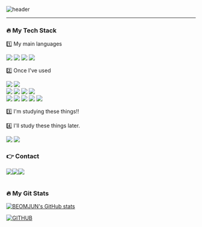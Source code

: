![header](https://capsule-render.vercel.app/api?type=waving&color=timeGradient&text=Welcome%20to%20Beomjun's%20GitHub%20👋&animation=twinkling&fontSize=35&fontAlignY=40&fontAlign=65&height=270)

<div align="left">
 
 ---
 ### 🔥 My Tech Stack

1️⃣ My main languages

<img src="https://img.shields.io/badge/java-007396?style=for-the-badge&logo=java&logoColor=white"> 
<img src="https://img.shields.io/badge/Spring Boot-6DB33F?style=for-the-badge&logo=Spring Boot&logoColor=black">
<img src="https://img.shields.io/badge/oracle-F80000?style=for-the-badge&logo=oracle&logoColor=white"> 
<img src="https://img.shields.io/badge/mysql-4479A1?style=for-the-badge&logo=mysql&logoColor=white"> 


2️⃣ Once I've used

<img src="https://img.shields.io/badge/Spring Data JPA-6DB33F?style=for-the-badge&logo=Spring&logoColor=black"> <img src="https://img.shields.io/badge/Spring MVC-6DB33F?style=for-the-badge&logo=Spring&logoColor=black">
 <br>
 <img src="https://img.shields.io/badge/linux-FCC624?style=for-the-badge&logo=linux&logoColor=black"> 
 <img src="https://img.shields.io/badge/apache tomcat-F8DC75?style=for-the-badge&logo=apachetomcat&logoColor=black">
 <img src="https://img.shields.io/badge/Amazon AWS-232F3E?style=for-the-badge&logo=amazon aws&logoColor=white"> 
 <img src="https://img.shields.io/badge/Amazon EC2-FF9900?style=for-the-badge&logo=amazon ec2&logoColor=white">
 <br>
 <img src="https://img.shields.io/badge/javascript-F7DF1E?style=for-the-badge&logo=javascript&logoColor=black">
<img src="https://img.shields.io/badge/react-61DAFB?style=for-the-badge&logo=react&logoColor=black">
<img src="https://img.shields.io/badge/html-E34F26?style=for-the-badge&logo=html5&logoColor=white">
<img src="https://img.shields.io/badge/css-1572B6?style=for-the-badge&logo=css3&logoColor=white">
<img src="https://img.shields.io/badge/bootstrap-7952B3?style=for-the-badge&logo=bootstrap&logoColor=white">
 <br>

3️⃣ I'm studying these things!!

4️⃣ I'll study these things later.

<img src="https://img.shields.io/badge/Spring Batch-6DB33F?style=for-the-badge&logo=Spring&logoColor=black"> <img src="https://img.shields.io/badge/Spring Security-6DB33F?style=for-the-badge&logo=Spring Security&logoColor=black"> 

 ### 👉 Contact

<div style="display:flex; flex-direction:row;">
    <a href="https://buuujooo.tistory.com">
        <img src="https://img.shields.io/badge/Tistory-000000?style=for-the-badge&logo=Tistory&logoColor=white"> 
    </a>
    <a href="https://www.instagram.com/qjajun_67/">
        <img src="https://img.shields.io/badge/Instagram-E4405F?style=for-the-badge&logo=Instagram&logoColor=white"> 
    </a>
    <a href="mailto:gkgk9753@gmail.com">
        <img src="https://img.shields.io/badge/Gmail-EA4335?style=for-the-badge&logo=Gmail&logoColor=white"> 
    </a>
</div><br>

 ### 🔥 My Git Stats

[![BEOMJUN's GitHub stats](https://github-readme-stats.vercel.app/api?username=BeomjunKim123&include_all_commits=true&theme=nord&hide_border=true&count_private=true)](https://github.com/BeomjunKim123/github-readme-stats)

[![GITHUB](https://hits.seeyoufarm.com/api/count/incr/badge.svg?url=https%3A%2F%2Fgithub.com%2FBeomjunKim123&count_bg=%2300db9c&title_bg=%232F2E2E&icon=github.svg&icon_color=%23FFFFFF&title=GITHUB&edge_flat=false)](https://github.com/BeomjunKim123)

<!--
**BeomjunKim123/BeomjunKim123** is a ✨ _special_ ✨ repository because its `README.md` (this file) appears on your GitHub profile.

Here are some ideas to get you started:

- 🔭 I’m currently working on ...
- 🌱 I’m currently learning ...
- 👯 I’m looking to collaborate on ...
- 🤔 I’m looking for help with ...
- 💬 Ask me about ...
- 📫 How to reach me: ...
- 😄 Pronouns: ...
- ⚡ Fun fact: ...
-->

